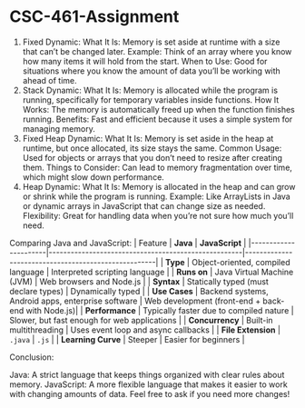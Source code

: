 # CSC-461-Assignment
1. Fixed Dynamic:
What It Is: Memory is set aside at runtime with a size that can’t be changed later.
Example: Think of an array where you know how many items it will hold from the start.
When to Use: Good for situations where you know the amount of data you’ll be working with ahead of time.
2. Stack Dynamic:
What It Is: Memory is allocated while the program is running, specifically for temporary variables inside functions.
How It Works: The memory is automatically freed up when the function finishes running.
Benefits: Fast and efficient because it uses a simple system for managing memory.
3. Fixed Heap Dynamic:
What It Is: Memory is set aside in the heap at runtime, but once allocated, its size stays the same.
Common Usage: Used for objects or arrays that you don’t need to resize after creating them.
Things to Consider: Can lead to memory fragmentation over time, which might slow down performance.
4. Heap Dynamic:
What It Is: Memory is allocated in the heap and can grow or shrink while the program is running.
Example: Like ArrayLists in Java or dynamic arrays in JavaScript that can change size as needed.
Flexibility: Great for handling data when you’re not sure how much you’ll need.

Comparing Java and JavaScript:
| Feature              | **Java**                                            | **JavaScript**                                      |
|----------------------|-----------------------------------------------------|-----------------------------------------------------|
| **Type**             | Object-oriented, compiled language                 | Interpreted scripting language                      |
| **Runs on**          | Java Virtual Machine (JVM)                         | Web browsers and Node.js                           |
| **Syntax**           | Statically typed (must declare types)              | Dynamically typed                                  |
| **Use Cases**        | Backend systems, Android apps, enterprise software | Web development (front-end + back-end with Node.js)|
| **Performance**      | Typically faster due to compiled nature            | Slower, but fast enough for web applications        |
| **Concurrency**      | Built-in multithreading                            | Uses event loop and async callbacks                 |
| **File Extension**   | `.java`                                             | `.js`                                               |
| **Learning Curve**   | Steeper                                             | Easier for beginners                                |


Conclusion:

Java: A strict language that keeps things organized with clear rules about memory.
JavaScript: A more flexible language that makes it easier to work with changing amounts of data.
Feel free to ask if you need more changes!

